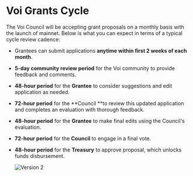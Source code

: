 # Voi Grants Cycle
The Voi Council will be accepting grant proposals on a monthly basis with the launch of mainnet. Below is what you can expect in terms of a typical cycle review cadence: 

- Grantees can submit applications **anytime within first 2 weeks of each month**.
- **5-day community review period** for the Voi community to provide feedback and comments.
- **48-hour period** for the **Grantee** to consider suggestions and edit application as needed.
- **72-hour period** for the **Council **to review this updated application and completes an evaluation with thorough feedback.
- **48-hour period** for the **Grantee** to make final edits using the Council's evaluation.
- **72-hour period** for the **Council** to engage in a final vote.
- **48-hour period** for the **Treasury** to approve proposal, which unlocks funds disbursement.

  ![Version 2](https://github.com/user-attachments/assets/9434e837-daa2-4a9d-93b9-635e63847e23)
